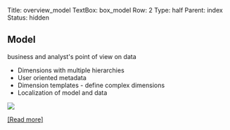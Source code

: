 Title: overview_model
TextBox: box_model
Row: 2
Type: half
Parent: index
Status: hidden

## Model ##

business and analyst's point of view on data

-   Dimensions with multiple hierarchies
-   User oriented metadata
-   Dimension templates - define complex dimensions
-   Localization of model and data

![](static/images/overview-model.png)

[[Read more]](http://pythonhosted.org/cubes/model.html)
